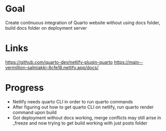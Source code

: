 # Goal

Create continuous integration of Quarto website without using docs folder, build docs folder on deployment server

# Links

https://github.com/quarto-dev/netlify-plugin-quarto
https://main--vermillion-salmiakki-8cfe18.netlify.app/docs/

# Progress

- Netlify needs quarto CLI in order to run quarto commands
- After figuring out how to get quarto CLI on netlify, run quarto render command upon build
- Got deployment without docs working, merge conflicts may still arise in _freeze and now trying to get build working with just posts folder

